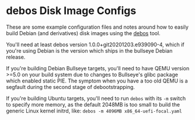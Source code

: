 debos Disk Image Configs
========================

These are some example configuration files and notes around how to easily build
Debian (and derivatives) disk images using the
[debos](https://github.com/go-debos/debos) tool.

You'll need at least debos version 1.0.0+git20201203.e939090-4, which if you're
using Debian is the version which ships in the bullseye Debian release.

If you're building Debian Bullseye targets, you'll need to have QEMU version
&gt;=5.0 on your build system due to changes to Bullseye's glibc package which
enabled static PIE.  The symptom when you have a too old QEMU is a segfault
during the second stage of debootstrapping.

If you're building Ubuntu targets, you'll need to run `debos` with its `-m`
switch to specify more memory, as the default 2048MB is too small to build the
generic Linux kernel initrd, like: `debos -m 4096MB x86_64-uefi-focal.yaml`
